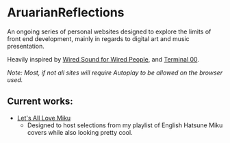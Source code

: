 # AruarianReflections
An ongoing series of personal websites designed to explore the limits of front end development, mainly in regards to digital art and music presentation.

Heavily inspired by [Wired Sound for Wired People](https://fauux.neocities.org/), and [Terminal 00](https://angusnicneven.com/).

*Note: Most, if not all sites will require Autoplay to be allowed on the browser used.*

## Current works:
* [Let's All Love Miku](https://jcurtis182.github.io/AruarianReflections/Miku/index.html)
  * Designed to host selections from my playlist of English Hatsune Miku covers while also looking pretty cool.

